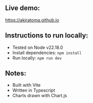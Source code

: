 ## Live demo:
https://akiratoma.github.io

## Instructions to run locally:
- Tested on Node v22.18.0
- Install dependencies: `npm install`
- Run locally: `npm run dev`

## Notes:
- Built with Vite
- Written in Typescript
- Charts drawn with Chart.js